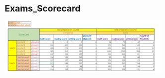# Exams_Scorecard
![image](https://github.com/Rajnikant21/My-Excel-Scorecards/blob/06bb8b510eabdeb275435ee0ad0dd0de91bb8b42/Exams_Scorecard/Screenshot%202023-06-25%20124521.png)
